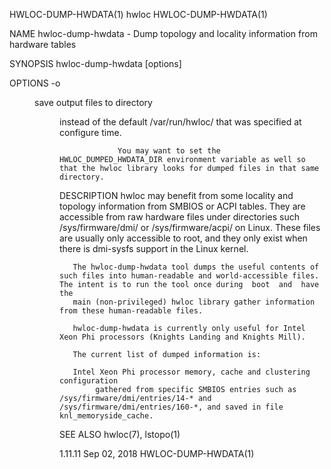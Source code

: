 HWLOC-DUMP-HWDATA(1)                                                                      hwloc                                                                      HWLOC-DUMP-HWDATA(1)

NAME
       hwloc-dump-hwdata - Dump topology and locality information from hardware tables

SYNOPSIS
       hwloc-dump-hwdata [options]

OPTIONS
       -o <dir>  save output files to directory <dir> instead of the default /var/run/hwloc/ that was specified at configure time.

                 You may want to set the HWLOC_DUMPED_HWDATA_DIR environment variable as well so that the hwloc library looks for dumped files in that same directory.

DESCRIPTION
       hwloc  may  benefit from some locality and topology information from SMBIOS or ACPI tables.  They are accessible from raw hardware files under directories such /sys/firmware/dmi/
       or /sys/firmware/acpi/ on Linux.  These files are usually only accessible to root, and they only exist when there is dmi-sysfs support in the Linux kernel.

       The hwloc-dump-hwdata tool dumps the useful contents of such files into human-readable and world-accessible files. The intent is to run the tool once during  boot  and  have  the
       main (non-privileged) hwloc library gather information from these human-readable files.

       hwloc-dump-hwdata is currently only useful for Intel Xeon Phi processors (Knights Landing and Knights Mill).

       The current list of dumped information is:

       Intel Xeon Phi processor memory, cache and clustering configuration
            gathered from specific SMBIOS entries such as /sys/firmware/dmi/entries/14-* and /sys/firmware/dmi/entries/160-*, and saved in file knl_memoryside_cache.

SEE ALSO
       hwloc(7), lstopo(1)

1.11.11                                                                                Sep 02, 2018                                                                  HWLOC-DUMP-HWDATA(1)
